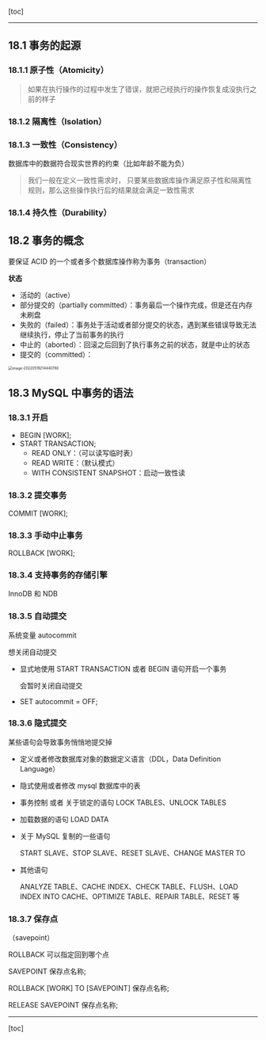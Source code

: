 [toc]

------

## 18.1 事务的起源

### 18.1.1 原子性（Atomicity）

>  如果在执行操作的过程中发生了错误，就把己经执行的操作恢复成没执行之前的样子

### 18.1.2 隔离性（Isolation）

### 18.1.3 一致性（Consistency）

数据库中的数据符合现实世界的约束（比如年龄不能为负）

> 我们一般在定义一致性需求时， 只要某些数据库操作满足原子性和隔离性规则，那么这些操作执行后的结果就会满足一致性需求

### 18.1.4 持久性（Durability）

## 18.2 事务的概念

要保证 ACID 的一个或者多个数据库操作称为事务（transaction）

**状态**

+ 活动的（active）
+ 部分提交的（partially committed）：事务最后一个操作完成，但是还在内存未刷盘
+ 失败的（failed）：事务处于活动或者部分提交的状态，遇到某些错误导致无法继续执行，停止了当前事务的执行
+ 中止的（aborted）：回滚之后回到了执行事务之前的状态，就是中止的状态
+ 提交的（committed）：

<img src="/Users/daydaylw3/Pictures/typora/image-20220519214440780.png" alt="image-20220519214440780" style="zoom:50%;" />

## 18.3 MySQL 中事务的语法

### 18.3.1 开启

+ BEGIN [WORK];
+ START TRANSACTION;
  + READ ONLY：（可以读写临时表）
  + READ WRITE：（默认模式）
  + WITH CONSISTENT SNAPSHOT：启动一致性读

### 18.3.2 提交事务

COMMIT [WORK];

### 18.3.3 手动中止事务

ROLLBACK [WORK];

### 18.3.4 支持事务的存储引擎

InnoDB 和 NDB

### 18.3.5 自动提交

系统变量 autocommit

想关闭自动提交

+ 显式地使用 START TRANSACTION 或者 BEGIN 语句开启一个事务

  会暂时关闭自动提交

+ SET autocommit = OFF;

### 18.3.6 隐式提交

某些语句会导致事务悄悄地提交掉

+ 定义或者修改数据库对象的数据定义语言（DDL，Data Definition Language）

+ 隐式使用或者修改 mysql 数据库中的表

+ 事务控制 或者 关于锁定的语句 LOCK TABLES、UNLOCK TABLES

+ 加载数据的语句 LOAD DATA

+ 关于 MySQL 复制的一些语句

  START SLAVE、STOP SLAVE、RESET SLAVE、CHANGE MASTER TO

+ 其他语句

  ANALYZE TABLE、CACHE INDEX、CHECK TABLE、FLUSH、LOAD INDEX INTO CACHE、OPTIMIZE TABLE、REPAIR TABLE、RESET 等

### 18.3.7 保存点

（savepoint）

ROLLBACK 可以指定回到哪个点

SAVEPOINT 保存点名称;

ROLLBACK [WORK] TO [SAVEPOINT] 保存点名称;

RELEASE SAVEPOINT 保存点名称;

------

[toc]